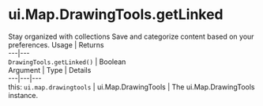  
#  ui.Map.DrawingTools.getLinked
Stay organized with collections  Save and categorize content based on your preferences. 
Usage | Returns  
---|---  
`DrawingTools.getLinked()` | Boolean  
Argument | Type | Details  
---|---|---  
this: `ui.map.drawingtools` | ui.Map.DrawingTools | The ui.Map.DrawingTools instance.  
